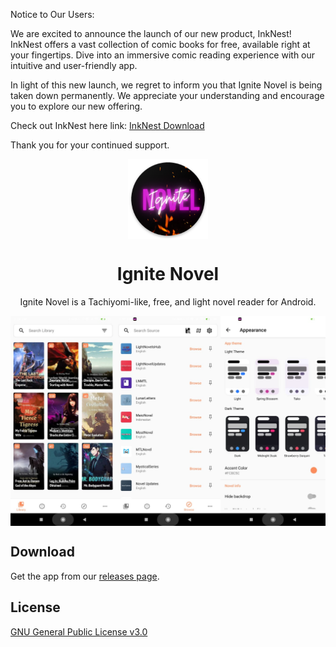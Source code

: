 Notice to Our Users:

We are excited to announce the launch of our new product, InkNest! InkNest offers a vast collection of comic books for free, available right at your fingertips. Dive into an immersive comic reading experience with our intuitive and user-friendly app.

In light of this new launch, we regret to inform you that Ignite Novel is being taken down permanently. We appreciate your understanding and encourage you to explore our new offering.

Check out InkNest here link: [InkNest Download](https://github.com/p2devs/InkNest/releases)

Thank you for your continued support.

<p align="center">
  <img src="./.github/readme-images/icon.png" align="center" width="128" />
<p>
  
<h1 align="center">
  Ignite Novel
</h1>
<p align="center">
  Ignite Novel is a Tachiyomi-like, free, and light novel reader for Android.
</p>

<p align="center">
  <img src="./.github/readme-images/screenshots.png" align="center" />
</p>

## Download
Get the app from our [releases page](https://github.com/pushpender-singh-ap/ignitenovel-release/releases).

## License
[GNU General Public License v3.0 ](https://github.com/pushpender-singh-ap/ignitenovel-release/blob/master/LICENCE)
